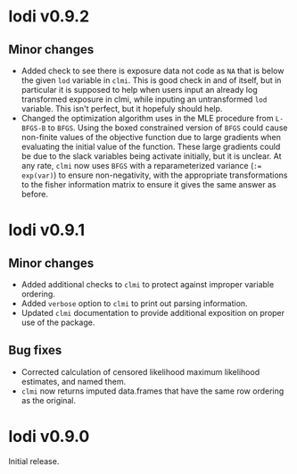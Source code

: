 # lodi v0.9.2

## Minor changes
* Added check to see there is exposure data not code as `NA` that is below the given `lod` variable in `clmi`. This is good check in and of itself, but in particular it is supposed to help when users input an already log transformed exposure in clmi, while inputing an untransformed `lod` variable. This isn't perfect, but it hopefuly should help.
* Changed the optimization algorithm uses in the MLE procedure from `L-BFGS-B` to `BFGS`. Using the boxed constrained version of `BFGS` could cause non-finite values of the objective function due to large gradients when evaluating the initial value of the function. These large gradients could be due to the slack variables being activate initially, but it is unclear. At any rate, `clmi` now uses `BFGS` with a reparameterized variance (`:= exp(var)`) to ensure non-negativity, with the appropriate transformations to the fisher information matrix to ensure it gives the same answer as before.

# lodi v0.9.1

## Minor changes
* Added additional checks to `clmi` to protect against improper variable ordering.
* Added `verbose` option to `clmi` to print out parsing information.
* Updated `clmi` documentation to provide additional exposition on proper use of the package.

## Bug fixes
* Corrected calculation of censored likelihood maximum likelihood estimates, and named them.
* `clmi` now returns imputed data.frames that have the same row ordering as the original.

# lodi v0.9.0
Initial release.

